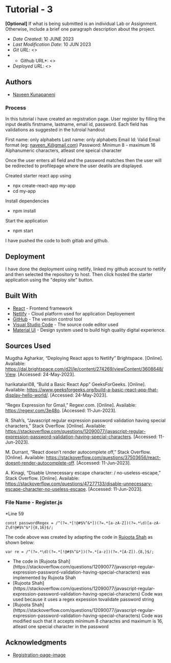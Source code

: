 # Tutorial - 3

**[Optional]** If what is being submitted is an individual Lab or Assignment. Otherwise, include a brief one paragraph description about the project.

* *Date Created*: 10 JUNE 2023
* *Last Modification Date*: 10 JUN 2023
* *Git URL*: <>
* * Github URL*: <>
* *Deployed URL*: <>

## Authors

* [Naveen Kunapaneni](nv676973@dal.ca)


### Process

In this tutorial i have created an registration page. User register by filling the input deatils firstname, lastname, email id, password. Each field has validations as suggested in the tutroial handout 

First name: only alphabets
Last name: only alphabets
Email Id: Valid Email format (eg: naveen_K@gmail.com)
Password: Minimun 8 - maximum 16 Alphanumeric characters, atleast one speical character

Once the user enters all field and the password matches then the user will be redirected to profilepage where the user deatils are displayed.

Created starter react app using
* npx create-react-app my-app
* cd my-app

Install dependencies
* npm install

Start the application 
* npm start

I have pushed the code to both gitlab and github.

## Deployment

I have done the deployment using netlify, linked my github account to netlify and then selected the repository to host. Then click hosted the starter application using the "deploy site" button.

## Built With

* [React](http://www.dropwizard.io/1.0.2/docs/) - Frontend framework
* [Netlify](https://www.netlify.org/) - Cloud platform used for application Deployement
* [GitHub](https://github.com/) - The version control tool
* [Visual Studio Code](https://code.visualstudio.com) - The source code editor used
* [Material UI](https://mui.com/) - Design system used to build high quality digital experience.

## Sources Used

Mugdha Agharkar, “Deploying React apps to Netlify” Brightspace. [Online]. Available: https://dal.brightspace.com/d2l/le/content/274269/viewContent/3608648/View. [Accessed: 24-May-2023].


harikatalari08, “Build a Basic React App” GeeksForGeeks. [Online]. Available: https://www.geeksforgeeks.org/build-a-basic-react-app-that-display-hello-world/. [Accessed: 24-May-2023].

“Regex Expression for Gmail,” Regexr.com. [Online]. Available: https://regexr.com/3e48o. [Accessed: 11-Jun-2023].

R. Shah’s, “Javascript regular expression password validation having special characters,” Stack Overflow. [Online]. Available: https://stackoverflow.com/questions/12090077/javascript-regular-expression-password-validation-having-special-characters. [Accessed: 11-Jun-2023].

M. Durrant, “React doesn’t render autocomplete off,” Stack Overflow. [Online]. Available: https://stackoverflow.com/questions/37503656/react-doesnt-render-autocomplete-off. [Accessed: 11-Jun-2023].

A. Kinagi, “Disable Unnecessary escape character: \/ no-useless-escape,” Stack Overflow. [Online]. Available: https://stackoverflow.com/questions/47277133/disable-unnecessary-escape-character-no-useless-escape. [Accessed: 11-Jun-2023].



### File Name - Register.js

*Line 59 

```
const passwordRegex = /^(?=.*[!@#$%^&*])(?=.*[a-zA-Z])(?=.*\d)[a-zA-Z\d!@#$%^&*]{8,16}$/;

```

The code above was created by adapting the code in [Rujoota Shah](https://stackoverflow.com/questions/12090077/javascript-regular-expression-password-validation-having-special-characters) as shown below: 

```
var re = /^(?=.*\d)(?=.*[!@#$%^&*])(?=.*[a-z])(?=.*[A-Z]).{8,}$/;

```

- <!---How---> The code in [Rujoota Shah](https://stackoverflow.com/questions/12090077/javascript-regular-expression-password-validation-having-special-characters) was implemented by Rujoota Shah
- <!---Why---> [Rujoota Shah](https://stackoverflow.com/questions/12090077/javascript-regular-expression-password-validation-having-special-characters) Code was used because it uses a regex expession tovalidate password string
- <!---How---> [Rujoota Shah](https://stackoverflow.com/questions/12090077/javascript-regular-expression-password-validation-having-special-characters) Code was modified such that it accepts minimum 8 charactes and maximum is 16, atleast one special character in the password



## Acknowledgments

* [Registration-page-image](https://www.freepik.com/free-photo/individuality-concept-among-paper-planes_19116923.htm#query=landing%20approach&position=43&from_view=keyword&track=ais)
